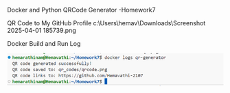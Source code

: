 Docker and Python QRCode Generator -Homework7


QR Code to My GitHub Profile
c:\Users\hemav\Downloads\Screenshot 2025-04-01 185739.png

Docker Build and Run Log

![alt text](<Screenshot 2025-04-01 190639-1.png>)